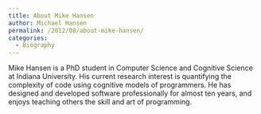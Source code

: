 ```yaml
---
title: About Mike Hansen
author: Michael Hansen
permalink: /2012/08/about-mike-hansen/
categories:
  - Biography
---
```

Mike Hansen is a PhD student in Computer Science and Cognitive Science at Indiana University. His current research interest is quantifying the complexity of code using cognitive models of programmers. He has designed and developed software professionally for almost ten years, and enjoys teaching others the skill and art of programming.
